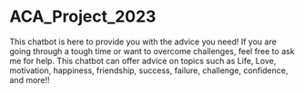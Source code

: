 # ACA_Project_2023
This chatbot is here to provide you with the advice you need! If you are going through a tough time or want to overcome challenges, feel free to ask me for help. This chatbot can offer advice on topics such as Life, Love, motivation, happiness, friendship, success, failure, challenge, confidence, and more!!
